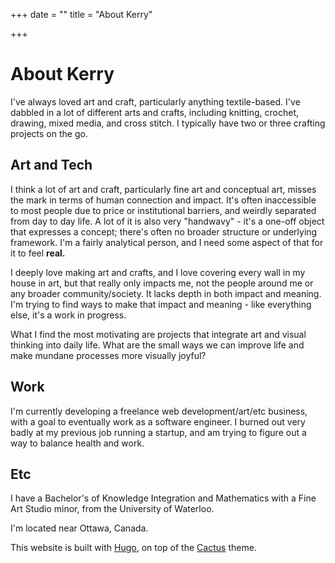 +++
date = ""
title = "About Kerry"

+++
# About Kerry

I've always loved art and craft, particularly anything textile-based. I've dabbled in a lot of different arts and crafts, including knitting, crochet, drawing, mixed media, and cross stitch. I typically have two or three crafting projects on the go.

## Art and Tech

I think a lot of art and craft, particularly fine art and conceptual art, misses the mark in terms of human connection and impact. It's often inaccessible to most people due to price or institutional barriers, and weirdly separated from day to day life. A lot of it is also very "handwavy" - it's a one-off object that expresses a concept; there's often no broader structure or underlying framework. I'm a fairly analytical person, and I need some aspect of that for it to feel **real.**

I deeply love making art and crafts, and I love covering every wall in my house in art, but that really only impacts me, not the people around me or any broader community/society. It lacks depth in both impact and meaning. I'm trying to find ways to make that impact and meaning - like everything else, it's a work in progress.

What I find the most motivating are projects that integrate art and visual thinking into daily life. What are the small ways we can improve life and make mundane processes more visually joyful? 

## Work

I'm currently developing a freelance web development/art/etc business, with a goal to eventually work as a software engineer. I burned out very badly at my previous job running a startup, and am trying to figure out a way to balance health and work.

## Etc

I have a Bachelor's of Knowledge Integration and Mathematics with a Fine Art Studio minor, from the University of Waterloo.

I'm located near Ottawa, Canada.

This website is built with [Hugo](https://gohugo.io/ "Hugo"), on top of the [Cactus](https://themes.gohugo.io/themes/hugo-theme-cactus/ "Cactus theme") theme.